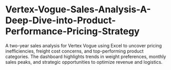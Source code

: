 # Vertex-Vogue-Sales-Analysis-A-Deep-Dive-into-Product-Performance-Pricing-Strategy
A two-year sales analysis for Vertex Vogue using Excel to uncover pricing inefficiencies, freight cost concerns, and top-performing product categories. The dashboard highlights trends in weight preferences, monthly sales peaks, and strategic opportunities to optimize revenue and logistics.
